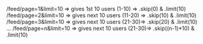 <!-- Understanding Pagination -->
/feed/page=1&limit=10 => gives 1st 10 users (1-10) => .skip(0) & .limit(10)
/feed/page=2&limit=10 => gives next 10 users (11-20) => .skip(10) & .limit(10)
/feed/page=3&limit=10 => gives next 10 users (21-30)=> .skip(20) & .limit(10)
...
/feed/page=n&limit=10 => gives next 10 users (21-30)=> .skip((n-1)*10) & .limit(10)


<!-- in mongoDB there are 2 important functions (A) .skip()  (B) .limit() -->